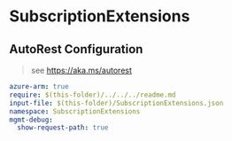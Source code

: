 # SubscriptionExtensions

## AutoRest Configuration

> see https://aka.ms/autorest

``` yaml
azure-arm: true
require: $(this-folder)/../../../readme.md
input-file: $(this-folder)/SubscriptionExtensions.json
namespace: SubscriptionExtensions
mgmt-debug:
  show-request-path: true
```

